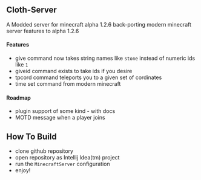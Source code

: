 ## Cloth-Server
A Modded server  for  minecraft alpha 1.2.6 back-porting modern minecraft server features to alpha 1.2.6

#### Features
 - give command now takes string names like `stone` instead of numeric ids like `1`
 - giveid command exists to take ids if you desire
 - tpcord command teleports you to a given set of cordinates
 - time set command from modern minecraft
#### Roadmap
 - plugin support of some  kind - with docs
 - MOTD message when a player joins

## How To Build
 - clone github repository
 - open repository as Intellij Idea(tm) project
 - run the `MinecraftServer` configuration
 - enjoy!

